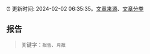 :alarm_clock: 更新时间: 2024-02-02 06:35:35。[文章来源](/README.md)、[文章分类](/TAGS.md)

## 报告


> 关键字：`报告`、`月报`



